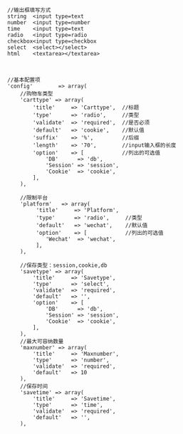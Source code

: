             //输出框填写方式
            string  <input type=text
            number  <input type=number
            time    <input type=text
            radio   <input type=radio
            checkbox<input type=checkbox
            select  <select></select>
            html    <textarea></textarea>
            
            
            
            //基本配置项
            'config'        => array(
                //购物车类型
                'carttype' => array(
                    'title'     => 'Carttype',  //标题
                    'type'      => 'radio',     //类型
                    'validate'  => 'required',  //是否必须
                    'default'   => 'cookie',    //默认值
                    'suffix'    => '%',         //后缀
                    'length'    => '70',        //input输入框的长度
                    'option'    => [            //列出的可选值
                        'DB'      => 'db',
                        'Session' => 'session',
                        'Cookie'  => 'cookie',
                    ],
                ),
                
                //限制平台
                'platform'   => array(
                     'title'     => 'Platform',
                     'type'      => 'radio',     //类型
                     'default'   => 'wechat',    //默认值
                     'option'    => [            //列出的可选值
                        'Wechat'  => 'wechat',
                     ],
                ),
                                
                //保存类型：session,cookie,db
                'savetype' => array(
                    'title'     => 'Savetype',
                    'type'      => 'select',
                    'validate'  => 'required',
                    'default'   => '',
                    'option'    => [
                        'DB'      => 'db',
                        'Session' => 'session',
                        'Cookie'  => 'cookie',
                    ],
                ),
                //最大可容纳数量
                'maxnumber' => array(
                    'title'     => 'Maxnumber',
                    'type'      => 'number',
                    'validate'  => 'required',
                    'default'   => 10
                ),
                //保存时间
                'savetime' => array(
                    'title'     => 'Savetime',
                    'type'      => 'time',
                    'validate'  => 'required',
                    'default'   => '',
                ),
